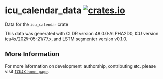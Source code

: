 # icu_calendar_data [![crates.io](https://img.shields.io/crates/v/icu_calendar_data)](https://crates.io/crates/icu_calendar_data)

<!-- cargo-rdme start -->

Data for the `icu_calendar` crate

This data was generated with CLDR version 48.0.0-ALPHA2D0, ICU version icu4x/2025-05-21/77.x, and
LSTM segmenter version v0.1.0.

<!-- cargo-rdme end -->

## More Information

For more information on development, authorship, contributing etc. please visit [`ICU4X home page`](https://github.com/unicode-org/icu4x).
